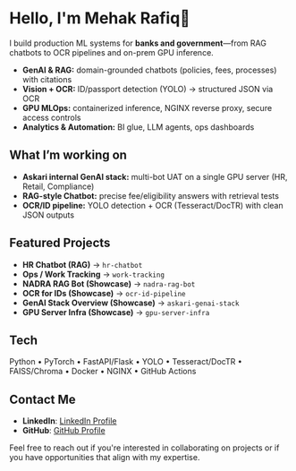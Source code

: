 # Hello, I'm Mehak Rafiq👋

I build production ML systems for **banks and government**—from RAG chatbots to OCR pipelines and on-prem GPU inference.

- **GenAI & RAG:** domain-grounded chatbots (policies, fees, processes) with citations  
- **Vision + OCR:** ID/passport detection (YOLO) → structured JSON via OCR  
- **GPU MLOps:** containerized inference, NGINX reverse proxy, secure access controls  
- **Analytics & Automation:** BI glue, LLM agents, ops dashboards

## What I’m working on
- **Askari internal GenAI stack:** multi-bot UAT on a single GPU server (HR, Retail, Compliance)  
- **RAG-style Chatbot:** precise fee/eligibility answers with retrieval tests  
- **OCR/ID pipeline:** YOLO detection + OCR (Tesseract/DocTR) with clean JSON outputs

## Featured Projects
- **HR Chatbot (RAG)** → `hr-chatbot`  
- **Ops / Work Tracking** → `work-tracking`  
- **NADRA RAG Bot (Showcase)** → `nadra-rag-bot`  
- **OCR for IDs (Showcase)** → `ocr-id-pipeline`  
- **GenAI Stack Overview (Showcase)** → `askari-genai-stack`  
- **GPU Server Infra (Showcase)** → `gpu-server-infra`

## Tech
Python • PyTorch • FastAPI/Flask • YOLO • Tesseract/DocTR • FAISS/Chroma • Docker • NGINX • GitHub Actions

## Contact Me
- **LinkedIn**: [LinkedIn Profile](https://www.linkedin.com/in/mehakrafiq)
- **GitHub**: [GitHub Profile](https://github.com/mehakrafiq)

Feel free to reach out if you're interested in collaborating on projects or if you have opportunities that align with my expertise.

<!--
**mehakrafiq/mehakrafiq** is a ✨ _special_ ✨ repository because its `README.md` (this file) appears on your GitHub profile.

Here are some ideas to get you started:

- 🔭 I’m currently working on ...
- 🌱 I’m currently learning ...
- 👯 I’m looking to collaborate on ...
- 🤔 I’m looking for help with ...
- 💬 Ask me about ...
- 📫 How to reach me: ...
- 😄 Pronouns: ...
- ⚡ Fun fact: ...
-->
